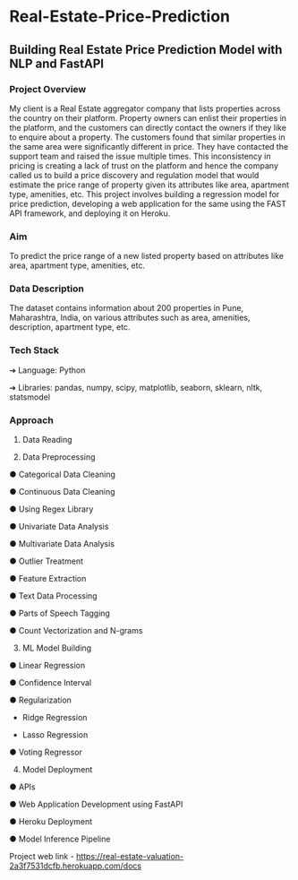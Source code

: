 # Real-Estate-Price-Prediction
## Building Real Estate Price Prediction Model with NLP and FastAPI

### Project Overview
My client is a Real Estate aggregator company that lists properties across the country on their platform. Property owners can enlist their properties in the platform, and the customers can directly contact the owners if they like to enquire about a property.
The customers found that similar properties in the same area were significantly different in price. They have contacted the support team and raised the issue multiple times. This inconsistency in pricing is creating a lack of trust on the platform and hence the company called us to build a price discovery and regulation model that would estimate the price range of property given its attributes like area, apartment type, amenities, etc. This project involves building a regression model for price prediction, developing a web application for the same using the FAST API framework, and deploying it on Heroku.
### Aim
To predict the price range of a new listed property based on attributes like area, apartment type, amenities, etc.
### Data Description
The dataset contains information about 200 properties in Pune, Maharashtra, India, on various attributes such as area, amenities, description, apartment type, etc.
### Tech Stack
➔ Language: Python

➔ Libraries: pandas, numpy, scipy, matplotlib, seaborn, sklearn, nltk, statsmodel
### Approach
1. Data Reading
   
2. Data Preprocessing
   
● Categorical Data Cleaning

● Continuous Data Cleaning

● Using Regex Library

● Univariate Data Analysis

● Multivariate Data Analysis

● Outlier Treatment

● Feature Extraction

● Text Data Processing

● Parts of Speech Tagging

● Count Vectorization and N-grams

3. ML Model Building
   
● Linear Regression

● Confidence Interval

● Regularization

-  Ridge Regression
  
- Lasso Regression

● Voting Regressor

4. Model Deployment
   
● APIs

● Web Application Development using FastAPI

● Heroku Deployment

● Model Inference Pipeline

Project web link -  https://real-estate-valuation-2a3f7531dcfb.herokuapp.com/docs


